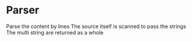# Parser


Parse the content by lines
The source itself is scanned to pass the strings
The multi string are returned as a whole


